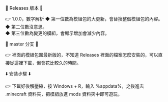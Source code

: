 🔀 Releases 版本 🔀  
  
👉 1.0.0，數字解析
  ◆ 第一位數為模組包的大更新，會替換整個模組包的內容。  
  ◆ 第二位數沒意思。  
  ◆ 第三位數為變更的模組，會顯示增加會減少內容。  
  
🔀 master 分支 🔀  
  
👉 裡面的模組包圍最新版的，不知道 Releases 裡面的檔案怎麼安裝的，可以直接從這裡下載，但會花比較久的時間。  
  
⬇️ 安裝步驟 ⬇️  
  
👉 下載好後解壓縮，按 Windows + R，輸入 %appdata%，之後進去 .minecraft 資料夾，把模組放進 mods 資料夾中即可遊玩。
